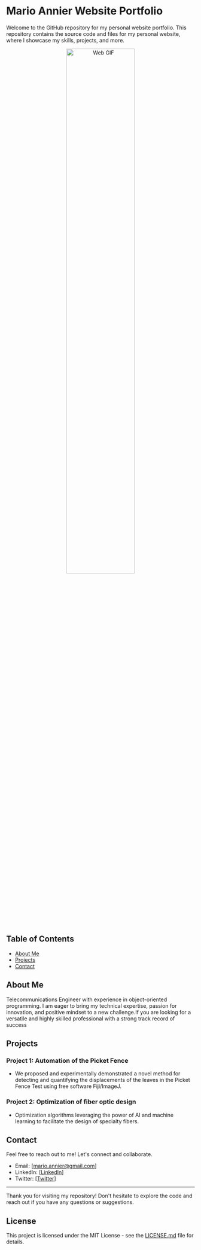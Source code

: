 # Mario Annier Website Portfolio 

Welcome to the GitHub repository for my personal website portfolio. This repository contains the source code and files for my personal website, where I showcase my skills, projects, and more.

<div align="center">
  <img src="https://api.apify.com/v2/key-value-stores/7JHDWcCyZ1u6qOSCR/records/marioannier.is-a.dev-scroll_lossy-comp" alt="Web GIF" width="60%">
</div>

## Table of Contents

- [About Me](#about-me)
- [Projects](#projects)
- [Contact](#contact)

## About Me

Telecommunications Engineer with experience in object-oriented programming. I am eager to bring my technical expertise, passion for innovation, and positive mindset to a new challenge.If you are looking for a versatile and highly skilled professional with a strong track record of success

## Projects

### Project 1: Automation of the Picket Fence
- We proposed and experimentally demonstrated a novel method for detecting and quantifying the displacements of the leaves in the Picket Fence Test using free software Fiji/ImageJ. 

### Project 2: Optimization of fiber optic design
- Optimization algorithms leveraging the power of AI and machine learning to facilitate the design of specialty fibers.

## Contact

Feel free to reach out to me! Let's connect and collaborate.

- Email: [mario.annier@gmail.com]
- LinkedIn: [[LinkedIn](https://www.linkedin.com/in/mario-annier-gonzalez/)]
- Twitter: [[Twitter](https://twitter.com/marioannier)]

---

Thank you for visiting my repository! Don't hesitate to explore the code and reach out if you have any questions or suggestions.

## License

This project is licensed under the MIT License - see the [LICENSE.md](LICENSE.md) file for details.


